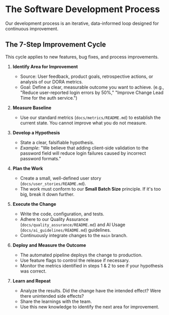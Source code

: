 # The Software Development Process

Our development process is an iterative, data-informed loop designed for continuous improvement.

## The 7-Step Improvement Cycle

This cycle applies to new features, bug fixes, and process improvements.

1. **Identify Area for Improvement**
    - Source: User feedback, product goals, retrospective actions, or analysis of our DORA metrics.
    - Goal: Define a clear, measurable outcome you want to achieve. (e.g., "Reduce user-reported login errors by 50%," "Improve Change Lead Time for the auth service.")

2. **Measure Baseline**
    - Use our standard metrics (`docs/metrics/README.md`) to establish the current state. You cannot improve what you do not measure.

3. **Develop a Hypothesis**
    - State a clear, falsifiable hypothesis.
    - *Example*: "We believe that adding client-side validation to the password field will reduce login failures caused by incorrect password formats."

4. **Plan the Work**
    - Create a small, well-defined user story (`docs/user_stories/README.md`).
    - The work must conform to our **Small Batch Size** principle. If it's too big, break it down further.

5. **Execute the Change**
    - Write the code, configuration, and tests.
    - Adhere to our Quality Assurance (`docs/quality_assurance/README.md`) and AI Usage (`docs/ai_guidelines/README.md`) guidelines.
    - Continuously integrate changes to the `main` branch.

6. **Deploy and Measure the Outcome**
    - The automated pipeline deploys the change to production.
    - Use feature flags to control the release if necessary.
    - Monitor the metrics identified in steps 1 & 2 to see if your hypothesis was correct.

7. **Learn and Repeat**
    - Analyze the results. Did the change have the intended effect? Were there unintended side effects?
    - Share the learnings with the team.
    - Use this new knowledge to identify the next area for improvement.
